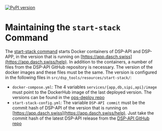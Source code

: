 [![PyPI version](https://badge.fury.io/py/dsp-tools.svg)](https://badge.fury.io/py/dsp-tools)

# Maintaining the `start-stack` Command

The [start-stack command](../cli-commands.md#start-stack) 
starts Docker containers of DSP-API and DSP-APP, 
in the version that is running on [https://app.dasch.swiss](https://app.dasch.swiss/help). 
In addition to the containers, 
a number of files from the DSP-API GitHub repository is necessary. 
The version of the docker images and these files must be the same. 
The version is configured in the following files in `src/dsp_tools/resources/start-stack/`:

- `docker-compose.yml`: 
  The 4 variables `services/{app,db,sipi,api}/image` 
  must point to the DockerHub image of the last deployed version.
  The versions can be found in the
  [ops-deploy repo](https://github.com/dasch-swiss/ops-deploy/blob/main/roles/dsp-deploy/files/RELEASE.json)
- `start-stack-config.yml`: 
  The variable `DSP-API commit` 
  must be the commit hash of DSP-API 
  of the version that is running on [https://app.dasch.swiss](https://app.dasch.swiss/help).
  Just take the commit hash of the latest DSP-API release
  from the [DSP-API GitHub repo](https://github.com/dasch-swiss/dsp-api/commits/main)
